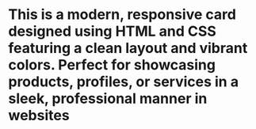# This is a modern, responsive card designed using HTML and CSS featuring a clean layout and vibrant colors. Perfect for showcasing products, profiles, or services in a sleek, professional manner in websites
